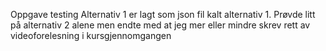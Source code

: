 Oppgave testing
Alternativ 1 er lagt som json fil kalt alternativ 1.
Prøvde litt på alternativ 2 alene men endte med at jeg mer eller mindre skrev rett av videoforelesning i kursgjennomgangen
